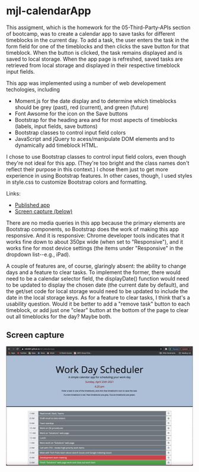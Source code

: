 # mjl-calendarApp

This assigment, which is the homework for the 05-Third-Party-APIs section of bootcamp, was to create a calendar app to save tasks for different timeblocks in the current day. To add a task, the user enters the task in the form field for one of the timeblocks and then clicks the save button for that timeblock. When the button is clicked, the task remains displayed and is saved to local storage. When the app page is refreshed, saved tasks are retrieved from local storage and displayed in their respective timeblock input fields. 

This app was implemented using a number of web developement techologies, including

* Moment.js for the date display and to determine which timeblocks should be grey (past), red (current), and green (future)
* Font Awsome for the icon on the Save buttons
* Bootstrap for the heading area and for most aspects of timeblocks (labels, input fields, save buttons)
* Bootstrap classes to control input field colors
* JavaScript and jQuery to acess/manipulate DOM elements and to dynamically add timeblock HTML.

I chose to use Bootstrap classes to control input field colors, even though they're not ideal for this app. (They're too bright and the class names don't reflect their purpose in this context.) I chose them just to get more experience in using Bootstrap features. In other cases, though, I used styles in style.css to customize Bootstrap colors and formatting.

Links:

* [Published app](https://mlin901.github.io/mjl-calendarApp/)
* [Screen capture (below)](#screencap)

There are no media queries in this app because the primary elements are Bootstrap components, so Bootstrap does the work of making this app responsive. And it is responsive: Chrome developer tools indicates that it works fine down to about 350px wide (when set to "Responsive"), and it works fine for most device settings (the items under "Responsive" in the dropdown list--e.g., iPad).

A couple of features are, of course, glaringly absent: the ability to change days and a feature to clear tasks. To implement the former, there would need to be a calendar selector field, the displayDate() function would need to be updated to display the chosen date (the current date by default), and the get/set code for local storage would need to be updated to include the date in the local storage keys. As for a feature to clear tasks, I think that's a usability question. Would it be better to add a "remove task" button to each timeblock, or add just one "clear" button at the bottom of the page to clear out all timeblocks for the day? Maybe both. 

## <a name="screencap"></a>Screen capture
![Calendar application screen capture](./assets/images/CalendarAppScreenCap.jpg)
